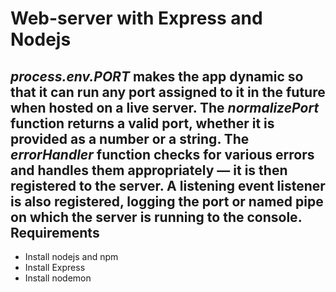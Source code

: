 # Web-server with Express and Nodejs
***process.env.PORT*** makes the app dynamic so that it can run any port assigned to it in the future when hosted on a live server.
The ***normalizePort*** function returns a valid port, whether it is provided as a number or a string.
The ***errorHandler*** function checks for various errors and handles them appropriately — it is then registered to the server.
A listening event listener is also registered, logging the port or named pipe on which the server is running to the console.
Requirements
-----------
* Install nodejs and npm
* Install Express
* Install nodemon

